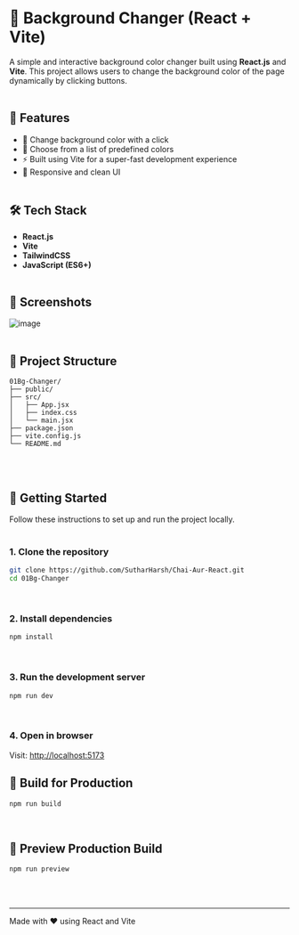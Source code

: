 # 🎨 Background Changer (React + Vite)

A simple and interactive background color changer built using **React.js** and **Vite**. This project allows users to change the background color of the page dynamically by clicking buttons.
<br><br>

## 🚀 Features

- 🔄 Change background color with a click
- 🎯 Choose from a list of predefined colors
- ⚡ Built using Vite for a super-fast development experience
- 📱 Responsive and clean UI
<br><br>
  

## 🛠️ Tech Stack

- **React.js**
- **Vite**
- **TailwindCSS**
- **JavaScript (ES6+)**
<br><br>

## 📸 Screenshots
![image](https://github.com/user-attachments/assets/c3f464fe-739d-402c-aa4d-c9f587d46402)
<br><br>


## 📁 Project Structure

```
01Bg-Changer/
├── public/
├── src/
│   ├── App.jsx
│   ├── index.css
│   └── main.jsx
├── package.json
├── vite.config.js
└── README.md
```
<br><br>


## 🚀 Getting Started

Follow these instructions to set up and run the project locally.
<br><br>

### 1. Clone the repository

```bash
git clone https://github.com/SutharHarsh/Chai-Aur-React.git
cd 01Bg-Changer
```
<br>

### 2. Install dependencies

```bash
npm install
```
<br>

### 3. Run the development server

```bash
npm run dev
```
<br>

### 4. Open in browser

Visit: [http://localhost:5173](http://localhost:5173)
<br>

## 🧱 Build for Production

```bash
npm run build
```
<br>

## 🧹 Preview Production Build

```bash
npm run preview
```
<br><br>

---

Made with ❤️ using React and Vite
